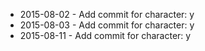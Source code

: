 - 2015-08-02 - Add commit for character: y
- 2015-08-03 - Add commit for character: y
- 2015-08-11 - Add commit for character: y
